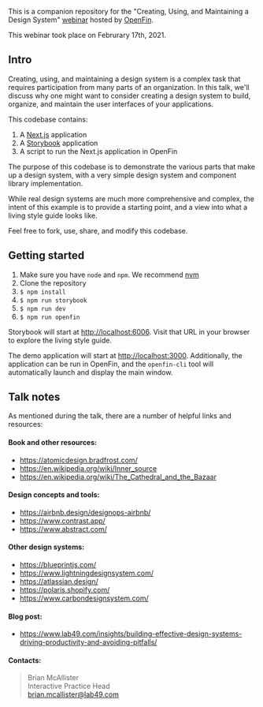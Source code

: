 This is a companion repository for the "Creating, Using, and Maintaining a Design System" [webinar](https://www.linkedin.com/posts/openfin_register-openfin-presents-lab49-creating-activity-6765297027396993024-PyMh/) hosted by [OpenFin](https://openfin.co/).

This webinar took place on Februrary 17th, 2021.

## Intro

Creating, using, and maintaining a design system is a complex task that requires participation from many parts of an organization. In this talk, we'll discuss why one might want to consider creating a design system to build, organize, and maintain the user interfaces of your applications.

This codebase contains:

1. A [Next.js](https://nextjs.org/) application
2. A [Storybook](https://storybook.js.org/) application
3. A script to run the Next.js application in OpenFin

The purpose of this codebase is to demonstrate the various parts that make up a design system, with a very simple design system and component library implementation.

While real design systems are much more comprehensive and complex, the intent of this example is to provide a starting point, and a view into what a living style guide looks like.

Feel free to fork, use, share, and modify this codebase.

## Getting started

1. Make sure you have `node` and `npm`. We recommend [nvm](https://github.com/nvm-sh/nvm)
2. Clone the repository
3. `$ npm install`
4. `$ npm run storybook`
5. `$ npm run dev`
6. `$ npm run openfin`

Storybook will start at [http://localhost:6006](http://localhost:6006). Visit that URL in your browser to explore the living style guide.

The demo application will start at [http://localhost:3000](http://localhost:3000). Additionally, the application can be run in OpenFin, and the `openfin-cli` tool will automatically launch and display the main window.

## Talk notes

As mentioned during the talk, there are a number of helpful links and resources:

#### Book and other resources:

- https://atomicdesign.bradfrost.com/
- https://en.wikipedia.org/wiki/Inner_source
- https://en.wikipedia.org/wiki/The_Cathedral_and_the_Bazaar

#### Design concepts and tools:

- https://airbnb.design/designops-airbnb/
- https://www.contrast.app/
- https://www.abstract.com/

#### Other design systems:

- https://blueprintjs.com/
- https://www.lightningdesignsystem.com/
- https://atlassian.design/
- https://polaris.shopify.com/
- https://www.carbondesignsystem.com/

#### Blog post:

- https://www.lab49.com/insights/building-effective-design-systems-driving-productivity-and-avoiding-pitfalls/

#### Contacts:

> Brian McAllister  
> Interactive Practice Head  
> [brian.mcallister@lab49.com](brian.mcallister@lab49.com)
